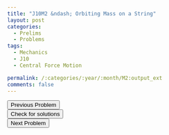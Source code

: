 ```yaml
---
title: "J10M2 &ndash; Orbiting Mass on a String"
layout: post
categories:
  - Prelims
  - Problems
tags:
  - Mechanics
  - J10
  - Central Force Motion

permalink: /:categories/:year/:month/M2:output_ext
comments: false
---
```

<object data="2010J2M.pdf" type="application/pdf" width="100%" height="500"></object>

<div class='navbar'>
	<div float='left'><button onclick="window.location='M1.html'" >Previous Problem</button></div>
	<div float='center'><button onclick="window.location='https://princetonprelim.com/prelim/24/'">Check for solutions</button></div>
	<div float='right'><button onclick="window.location='M3.html'" > Next Problem</button></div>
</div>
